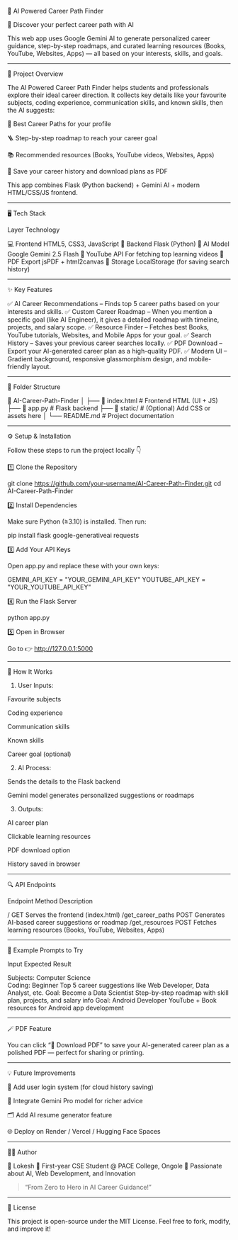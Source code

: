 
🌟 AI Powered Career Path Finder

🚀 Discover your perfect career path with AI

This web app uses Google Gemini AI to generate personalized career guidance, step-by-step roadmaps, and curated learning resources (Books, YouTube, Websites, Apps) — all based on your interests, skills, and goals.


---

🧠 Project Overview

The AI Powered Career Path Finder helps students and professionals explore their ideal career direction.
It collects key details like your favourite subjects, coding experience, communication skills, and known skills, then the AI suggests:

🎯 Best Career Paths for your profile

🪜 Step-by-step roadmap to reach your career goal

📚 Recommended resources (Books, YouTube videos, Websites, Apps)

💾 Save your career history and download plans as PDF


This app combines Flask (Python backend) + Gemini AI + modern HTML/CSS/JS frontend.


---

🖥️ Tech Stack

Layer	Technology

💻 Frontend	HTML5, CSS3, JavaScript
🧩 Backend	Flask (Python)
🤖 AI Model	Google Gemini 2.5 Flash
🎥 YouTube API	For fetching top learning videos
📄 PDF Export	jsPDF + html2canvas
💾 Storage	LocalStorage (for saving search history)



---

✨ Key Features

✅ AI Career Recommendations – Finds top 5 career paths based on your interests and skills.
✅ Custom Career Roadmap – When you mention a specific goal (like AI Engineer), it gives a detailed roadmap with timeline, projects, and salary scope.
✅ Resource Finder – Fetches best Books, YouTube tutorials, Websites, and Mobile Apps for your goal.
✅ Search History – Saves your previous career searches locally.
✅ PDF Download – Export your AI-generated career plan as a high-quality PDF.
✅ Modern UI – Gradient background, responsive glassmorphism design, and mobile-friendly layout.


---

🧩 Folder Structure

📁 AI-Career-Path-Finder
│
├── 📄 index.html        # Frontend HTML (UI + JS)
├── 🐍 app.py            # Flask backend
├── 📁 static/           # (Optional) Add CSS or assets here
│
└── README.md            # Project documentation


---

⚙️ Setup & Installation

Follow these steps to run the project locally 👇

1️⃣ Clone the Repository

git clone https://github.com/your-username/AI-Career-Path-Finder.git
cd AI-Career-Path-Finder

2️⃣ Install Dependencies

Make sure Python (≥3.10) is installed. Then run:

pip install flask google-generativeai requests

3️⃣ Add Your API Keys

Open app.py and replace these with your own keys:

GEMINI_API_KEY = "YOUR_GEMINI_API_KEY"
YOUTUBE_API_KEY = "YOUR_YOUTUBE_API_KEY"

4️⃣ Run the Flask Server

python app.py

5️⃣ Open in Browser

Go to 👉 http://127.0.0.1:5000


---

🧭 How It Works

1. User Inputs:

Favourite subjects

Coding experience

Communication skills

Known skills

Career goal (optional)



2. AI Process:

Sends the details to the Flask backend

Gemini model generates personalized suggestions or roadmaps



3. Outputs:

AI career plan

Clickable learning resources

PDF download option

History saved in browser





---

🔍 API Endpoints

Endpoint	Method	Description

/	GET	Serves the frontend (index.html)
/get_career_paths	POST	Generates AI-based career suggestions or roadmap
/get_resources	POST	Fetches learning resources (Books, YouTube, Websites, Apps)



---

🧠 Example Prompts to Try

Input	Expected Result

Subjects: Computer Science <br> Coding: Beginner	Top 5 career suggestions like Web Developer, Data Analyst, etc.
Goal: Become a Data Scientist	Step-by-step roadmap with skill plan, projects, and salary info
Goal: Android Developer	YouTube + Book resources for Android app development



---

🪄 PDF Feature

You can click “📄 Download PDF” to save your AI-generated career plan as a polished PDF — perfect for sharing or printing.


---

💡 Future Improvements

🔐 Add user login system (for cloud history saving)

🧩 Integrate Gemini Pro model for richer advice

🗂️ Add AI resume generator feature

🌐 Deploy on Render / Vercel / Hugging Face Spaces



---

🧑‍💻 Author

👋 Lokesh
📍 First-year CSE Student @ PACE College, Ongole
🚀 Passionate about AI, Web Development, and Innovation

> “From Zero to Hero in AI Career Guidance!”




---

📜 License

This project is open-source under the MIT License.
Feel free to fork, modify, and improve it!

